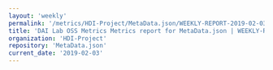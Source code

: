 ```yaml
---
layout: 'weekly'
permalink: '/metrics/HDI-Project/MetaData.json/WEEKLY-REPORT-2019-02-03'
title: 'DAI Lab OSS Metrics Metrics report for MetaData.json | WEEKLY-REPORT-2019-02-03'
organization: 'HDI-Project'
repository: 'MetaData.json'
current_date: '2019-02-03'
---
```

